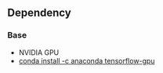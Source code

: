 ## Dependency
### Base
* NVIDIA GPU
* [conda install -c anaconda tensorflow-gpu](https://anaconda.org/anaconda/tensorflow-gpu)

